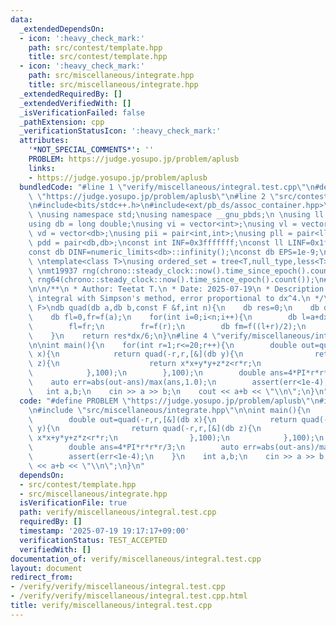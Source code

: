 ```yaml
---
data:
  _extendedDependsOn:
  - icon: ':heavy_check_mark:'
    path: src/contest/template.hpp
    title: src/contest/template.hpp
  - icon: ':heavy_check_mark:'
    path: src/miscellaneous/integrate.hpp
    title: src/miscellaneous/integrate.hpp
  _extendedRequiredBy: []
  _extendedVerifiedWith: []
  _isVerificationFailed: false
  _pathExtension: cpp
  _verificationStatusIcon: ':heavy_check_mark:'
  attributes:
    '*NOT_SPECIAL_COMMENTS*': ''
    PROBLEM: https://judge.yosupo.jp/problem/aplusb
    links:
    - https://judge.yosupo.jp/problem/aplusb
  bundledCode: "#line 1 \"verify/miscellaneous/integral.test.cpp\"\n#define PROBLEM\
    \ \"https://judge.yosupo.jp/problem/aplusb\"\n#line 2 \"src/contest/template.hpp\"\
    \n#include<bits/stdc++.h>\n#include<ext/pb_ds/assoc_container.hpp>\n#include<ext/pb_ds/tree_policy.hpp>\n\
    \ \nusing namespace std;\nusing namespace __gnu_pbds;\n \nusing ll = long long;\n\
    using db = long double;\nusing vi = vector<int>;\nusing vl = vector<ll>;\nusing\
    \ vd = vector<db>;\nusing pii = pair<int,int>;\nusing pll = pair<ll,ll>;\nusing\
    \ pdd = pair<db,db>;\nconst int INF=0x3fffffff;\nconst ll LINF=0x1fffffffffffffff;\n\
    const db DINF=numeric_limits<db>::infinity();\nconst db EPS=1e-9;\nconst db PI=acos(db(-1));\n\
    \ \ntemplate<class T>\nusing ordered_set = tree<T,null_type,less<T>,rb_tree_tag,tree_order_statistics_node_update>;\n\
    \ \nmt19937 rng(chrono::steady_clock::now().time_since_epoch().count());\nmt19937_64\
    \ rng64(chrono::steady_clock::now().time_since_epoch().count());\n#line 2 \"src/miscellaneous/integrate.hpp\"\
    \n\n/**\n * Author: Teetat T.\n * Date: 2025-07-19\n * Description: find definite\
    \ integral with Simpson's method, error proportional to dx^4.\n */\n\ntemplate<class\
    \ F>\ndb quad(db a,db b,const F &f,int n){\n    db res=0;\n    db dx=(b-a)/n;\n\
    \    db fl=0,fr=f(a);\n    for(int i=0;i<n;i++){\n        db l=a+dx*i,r=l+dx;\n\
    \        fl=fr;\n        fr=f(r);\n        db fm=f((l+r)/2);\n        res+=fl+4*fm+fr;\n\
    \    }\n    return res*dx/6;\n}\n#line 4 \"verify/miscellaneous/integral.test.cpp\"\
    \n\nint main(){\n    for(int r=1;r<=20;r++){\n        double out=quad(-r,r,[&](db\
    \ x){\n            return quad(-r,r,[&](db y){\n                return quad(-r,r,[&](db\
    \ z){\n                    return x*x+y*y+z*z<r*r;\n                },100);\n\
    \            },100);\n        },100);\n        double ans=4*PI*r*r*r/3;\n    \
    \    auto err=abs(out-ans)/max(ans,1.0);\n        assert(err<1e-4);\n    }\n \
    \   int a,b;\n    cin >> a >> b;\n    cout << a+b << \"\\n\";\n}\n"
  code: "#define PROBLEM \"https://judge.yosupo.jp/problem/aplusb\"\n#include \"src/contest/template.hpp\"\
    \n#include \"src/miscellaneous/integrate.hpp\"\n\nint main(){\n    for(int r=1;r<=20;r++){\n\
    \        double out=quad(-r,r,[&](db x){\n            return quad(-r,r,[&](db\
    \ y){\n                return quad(-r,r,[&](db z){\n                    return\
    \ x*x+y*y+z*z<r*r;\n                },100);\n            },100);\n        },100);\n\
    \        double ans=4*PI*r*r*r/3;\n        auto err=abs(out-ans)/max(ans,1.0);\n\
    \        assert(err<1e-4);\n    }\n    int a,b;\n    cin >> a >> b;\n    cout\
    \ << a+b << \"\\n\";\n}\n"
  dependsOn:
  - src/contest/template.hpp
  - src/miscellaneous/integrate.hpp
  isVerificationFile: true
  path: verify/miscellaneous/integral.test.cpp
  requiredBy: []
  timestamp: '2025-07-19 19:17:17+09:00'
  verificationStatus: TEST_ACCEPTED
  verifiedWith: []
documentation_of: verify/miscellaneous/integral.test.cpp
layout: document
redirect_from:
- /verify/verify/miscellaneous/integral.test.cpp
- /verify/verify/miscellaneous/integral.test.cpp.html
title: verify/miscellaneous/integral.test.cpp
---
```

